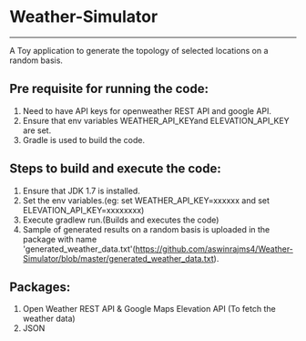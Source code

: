 # Weather-Simulator
------------------------
A Toy application to generate the topology of selected locations on a random basis.

Pre requisite for running the code:
-----------------------------------
1. Need to have API keys for openweather REST API and google API.
2. Ensure that env variables WEATHER_API_KEYand ELEVATION_API_KEY are set.
3. Gradle is used to build the code.

Steps to build and execute the code:
------------------------------------
1. Ensure that JDK 1.7 is installed.
2. Set the env variables.(eg: set WEATHER_API_KEY=xxxxxx and set ELEVATION_API_KEY=xxxxxxxx)
3. Execute gradlew run.(Builds and executes the code)
4. Sample of generated results on a random basis is uploaded in the package with name 'generated_weather_data.txt'(https://github.com/aswinrajms4/Weather-Simulator/blob/master/generated_weather_data.txt).

Packages:
---------
1. Open Weather REST API & Google Maps Elevation API (To fetch the weather data)
2. JSON 
